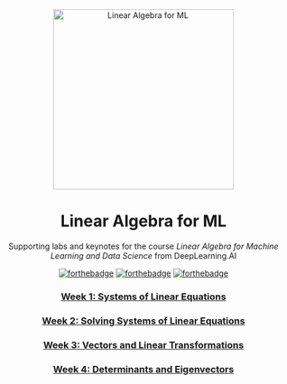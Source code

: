<div align="center">

<img src="images/LA-DL_Square_Banner_800x800.png" width="320" alt="Linear Algebra for ML">

# Linear Algebra for ML

Supporting labs and keynotes for the course _Linear Algebra for Machine Learning and Data Science_ from DeepLearning.AI

[![forthebadge](https://forthebadge.com/images/badges/powered-by-black-magic.svg)](https://forthebadge.com)
[![forthebadge](https://forthebadge.com/images/badges/made-with-python.svg)](https://forthebadge.com)
[![forthebadge](https://forthebadge.com/images/badges/thats-how-they-get-you.svg)](https://forthebadge.com)

### [Week 1: Systems of Linear Equations](week1/README.md)

### [Week 2: Solving Systems of Linear Equations](week2/README.md)

### [Week 3: Vectors and Linear Transformations](week3/README.md)

### [Week 4: Determinants and Eigenvectors](week4/README.md)

</div>
